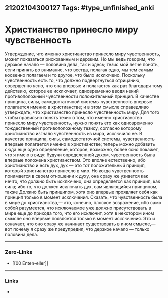 21202104300127
Tags: #type_unfinished_anki
---
# Христианство принесло миру чувственность

Утверждение, что именно христианство принесло миру чувственность, может показаться рискованным и дерзким. Но мы ведь говорим, что дерзкое начало — половина дела, так и здесь; тезис мой легче понять, если принять во внимание, что всегда, полагая одно, мы тем самым косвенно полагаем и то другое, что было исключено. Поскольку чувственность есть то, что должно подвергнуться отрицанию, совершенно ясно, что она впервые и полагается как раз благодаря тому действию, которое ее исключает, одновременно вводя некий противоположный чувственности положительный принцип. В качестве принципа, силы, самодостаточной системы чувственность впервые полагается именно в христианстве; и в этом смысле справедливо утверждать, что христианство принесло чувственность миру. Для того чтобы правильно понять тезис о том, что именно христианство принесло миру чувственность, нужно понять его как одновременно тождественный противоположному тезису, согласно которому христианство изгнало чувственность из мира, исключило ее. В качестве принципа, силы, самодостаточной системы, чувственность впервые полагается именно в христианстве; теперь можно добавить сюда еще одно определение, которое, возможно, более ясно покажет, что я имею в виду: будучи определенной духом, чувственность была впервые положена христианством. Это вполне естественно, ибо христианство и есть дух, дух — это тот положительный принцип, который христианство принесло в мир. Но когда чувственность  понимается в своем отношении к духу, она сразу же узнается как нечто, что должно быть исключено, она определяется как принцип, как сила; ибо то, что должен исключать дух, сам являющийся принципом, также Должно быть принципом, хотя оно впервые проявляет себя как принцип только в момент исключения. Сказать, что чувственность была в мире до христианства,— это, конечно, плоское возражение, ибо само собой разумеется, что исключаемое уже должно присутствовать в мире еще до прихода того, что его исключит, хотя в некотором ином смысле оно впервые появляется только в момент исключения. Это и означает, что оно сразу же начинает существовать в ином смысле,— вот почему я сразу же предупредил, что дерзкое начало — только половина дела. 

---
### Zero-Links
- [[00 Enten-eller]]
---
### Links
-